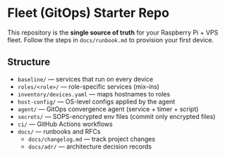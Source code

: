 # Fleet (GitOps) Starter Repo

This repository is the **single source of truth** for your Raspberry Pi + VPS fleet.
Follow the steps in `docs/runbook.md` to provision your first device.

## Structure

- `baseline/` — services that run on every device
- `roles/<role>/` — role-specific services (mix-ins)
- `inventory/devices.yaml` — maps hostnames to roles
- `host-config/` — OS-level configs applied by the agent
- `agent/` — GitOps convergence agent (service + timer + script)
- `secrets/` — SOPS-encrypted env files (commit only encrypted files)
- `ci/` — GitHub Actions workflows
- `docs/` — runbooks and RFCs
  - `docs/changelog.md` — track project changes
  - `docs/adr/` — architecture decision records

